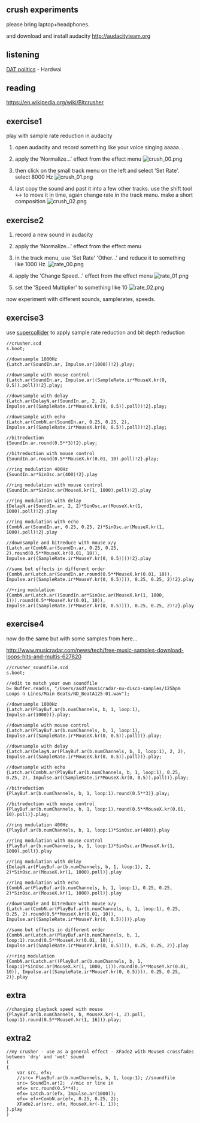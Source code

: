 crush experiments
--

please bring laptop+headphones.

and download and install audacity <http://audacityteam.org>

listening
--

[DAT politics](http://www.datpolitics.com) - Hardwai

reading
--

<https://en.wikipedia.org/wiki/Bitcrusher>

exercise1
--

play with sample rate reduction in audacity

1. open audacity and record something like your voice singing aaaaa...

2. apply the 'Normalize...' effect from the effect menu
![crush_00.png](crush_00.png?raw=true "crush_00.png")

3. then click on the small track menu on the left and select 'Set Rate'. select 8000 Hz
![crush_01.png](crush_01.png?raw=true "crush_01.png")

4. last copy the sound and past it into a few other tracks. use the shift tool <-> to move it in time, again change rate in the track menu. make a short composition
![crush_02.png](crush_02.png?raw=true "crush_02.png")

exercise2
--

1. record a new sound in audacity

2. apply the 'Normalize...' effect from the effect menu

3. in the track menu, use 'Set Rate' 'Other...' and reduce it to something like 1000 Hz.
![rate_00.png](rate_00.png?raw=true "rate_00.png")

4. apply the 'Change Speed...' effect from the effect menu
![rate_01.png](rate_01.png?raw=true "rate_01.png")

5. set the 'Speed Multiplier' to something like 10
![rate_02.png](rate_02.png?raw=true "rate_02.png")

now experiment with different sounds, samplerates, speeds.

exercise3
--

use [supercollider](http://supercollider.github.io/download.html) to apply sample rate reduction and bit depth reduction

```supercollider
//crusher.scd
s.boot;

//downsample 1000Hz
{Latch.ar(SoundIn.ar, Impulse.ar(1000))!2}.play;

//downsample with mouse control
{Latch.ar(SoundIn.ar, Impulse.ar((SampleRate.ir*MouseX.kr(0, 0.5)).poll))!2}.play;

//downsample with delay
{Latch.ar(DelayN.ar(SoundIn.ar, 2, 2), Impulse.ar((SampleRate.ir*MouseX.kr(0, 0.5)).poll))!2}.play;

//downsample with echo
{Latch.ar(CombN.ar(SoundIn.ar, 0.25, 0.25, 2), Impulse.ar((SampleRate.ir*MouseX.kr(0, 0.5)).poll))!2}.play;

//bitreduction
{SoundIn.ar.round(0.5**3)!2}.play;

//bitreduction with mouse control
{SoundIn.ar.round(0.5**MouseX.kr(0.01, 10).poll)!2}.play;

//ring modulation 400Hz
{SoundIn.ar*SinOsc.ar(400)!2}.play

//ring modulation with mouse control
{SoundIn.ar*SinOsc.ar(MouseX.kr(1, 1000).poll)!2}.play

//ring modulation with delay
{DelayN.ar(SoundIn.ar, 2, 2)*SinOsc.ar(MouseX.kr(1, 1000).poll)!2}.play

//ring modulation with echo
{CombN.ar(SoundIn.ar, 0.25, 0.25, 2)*SinOsc.ar(MouseX.kr(1, 1000).poll)!2}.play

//downsample and bitreduce with mouse x/y
{Latch.ar(CombN.ar(SoundIn.ar, 0.25, 0.25, 2).round(0.5**MouseX.kr(0.01, 10)), Impulse.ar((SampleRate.ir*MouseY.kr(0, 0.5))))!2}.play

//same but effects in different order
{CombN.ar(Latch.ar(SoundIn.ar.round(0.5**MouseX.kr(0.01, 10)), Impulse.ar((SampleRate.ir*MouseY.kr(0, 0.5)))), 0.25, 0.25, 2)!2}.play

//+ring modulation
{CombN.ar(Latch.ar((SoundIn.ar*SinOsc.ar(MouseX.kr(1, 1000, 1))).round(0.5**MouseY.kr(0.01, 10)), Impulse.ar((SampleRate.ir*MouseY.kr(0, 0.5)))), 0.25, 0.25, 2)!2}.play
```

exercise4
--

now do the same but with some samples from here...

<http://www.musicradar.com/news/tech/free-music-samples-download-loops-hits-and-multis-627820>

```supercollider
//crusher_soundfile.scd
s.boot;

//edit to match your own soundfile
b= Buffer.read(s, "/Users/asdf/musicradar-nu-disco-samples/125bpm Loops n Lines/Main Beats/ND_BeatA125-01.wav");

//downsample 1000Hz
{Latch.ar(PlayBuf.ar(b.numChannels, b, 1, loop:1), Impulse.ar(1000))}.play;

//downsample with mouse control
{Latch.ar(PlayBuf.ar(b.numChannels, b, 1, loop:1), Impulse.ar((SampleRate.ir*MouseX.kr(0, 0.5)).poll))}.play;

//downsample with delay
{Latch.ar(DelayN.ar(PlayBuf.ar(b.numChannels, b, 1, loop:1), 2, 2), Impulse.ar((SampleRate.ir*MouseX.kr(0, 0.5)).poll))}.play;

//downsample with echo
{Latch.ar(CombN.ar(PlayBuf.ar(b.numChannels, b, 1, loop:1), 0.25, 0.25, 2), Impulse.ar((SampleRate.ir*MouseX.kr(0, 0.5)).poll))}.play;

//bitreduction
{PlayBuf.ar(b.numChannels, b, 1, loop:1).round(0.5**3)}.play;

//bitreduction with mouse control
{PlayBuf.ar(b.numChannels, b, 1, loop:1).round(0.5**MouseX.kr(0.01, 10).poll)}.play;

//ring modulation 400Hz
{PlayBuf.ar(b.numChannels, b, 1, loop:1)*SinOsc.ar(400)}.play

//ring modulation with mouse control
{PlayBuf.ar(b.numChannels, b, 1, loop:1)*SinOsc.ar(MouseX.kr(1, 1000).poll)}.play

//ring modulation with delay
{DelayN.ar(PlayBuf.ar(b.numChannels, b, 1, loop:1), 2, 2)*SinOsc.ar(MouseX.kr(1, 1000).poll)}.play

//ring modulation with echo
{CombN.ar(PlayBuf.ar(b.numChannels, b, 1, loop:1), 0.25, 0.25, 2)*SinOsc.ar(MouseX.kr(1, 1000).poll)}.play

//downsample and bitreduce with mouse x/y
{Latch.ar(CombN.ar(PlayBuf.ar(b.numChannels, b, 1, loop:1), 0.25, 0.25, 2).round(0.5**MouseX.kr(0.01, 10)), Impulse.ar((SampleRate.ir*MouseY.kr(0, 0.5))))}.play

//same but effects in different order
{CombN.ar(Latch.ar(PlayBuf.ar(b.numChannels, b, 1, loop:1).round(0.5**MouseX.kr(0.01, 10)), Impulse.ar((SampleRate.ir*MouseY.kr(0, 0.5)))), 0.25, 0.25, 2)}.play

//+ring modulation
{CombN.ar(Latch.ar((PlayBuf.ar(b.numChannels, b, 1, loop:1)*SinOsc.ar(MouseX.kr(1, 1000, 1))).round(0.5**MouseY.kr(0.01, 10)), Impulse.ar((SampleRate.ir*MouseY.kr(0, 0.5)))), 0.25, 0.25, 2)}.play
```

extra
--

```supercollider
//changing playback speed with mouse
{PlayBuf.ar(b.numChannels, b, MouseX.kr(-1, 2).poll, loop:1).round(0.5**MouseY.kr(1, 16))}.play;
```

extra2
--

```supercollider
//my crusher - use as a general effect - XFade2 with MouseX crossfades between 'dry' and 'wet' sound
(
{
    var src, efx;
    //src= PlayBuf.ar(b.numChannels, b, 1, loop:1); //soundfile
    src= SoundIn.ar!2;  //mic or line in
    efx= src.round(0.5**4);
    efx= Latch.ar(efx, Impulse.ar(1000));
    efx= efx+CombN.ar(efx, 0.25, 0.25, 2);
    XFade2.ar(src, efx, MouseX.kr(-1, 1));
}.play
)
```
